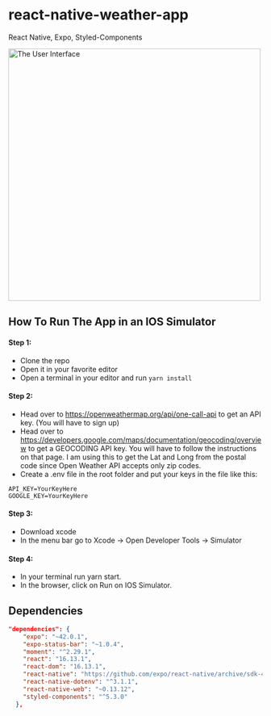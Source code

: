 # react-native-weather-app

React Native, Expo, Styled-Components



<img src="https://user-images.githubusercontent.com/66086002/127359185-90067028-c3c0-4ccc-8ddb-5bca37c6ec6e.png" alt="The User Interface" width="500"/>

## How To Run The App in an IOS Simulator

#### Step 1: 
- Clone the repo
- Open it in your favorite editor
- Open a terminal in your editor and run `yarn install`

#### Step 2: 
- Head over to https://openweathermap.org/api/one-call-api to get an API key. (You will have to sign up)
- Head over to https://developers.google.com/maps/documentation/geocoding/overview to get a GEOCODING API key. You will have to follow the instructions on that page. I am using this to get the Lat and Long from the postal code since Open Weather API accepts only zip codes.
- Create a .env file in the root folder and put your keys in the file like this: 

```
API_KEY=YourKeyHere
GOOGLE_KEY=YourKeyHere
```

#### Step 3:

- Download xcode 
- In the menu bar go to Xcode -> Open Developer Tools -> Simulator

#### Step 4: 

- In your terminal run yarn start. 
- In the browser, click on Run on IOS Simulator.

## Dependencies 

```json
"dependencies": {
    "expo": "~42.0.1",
    "expo-status-bar": "~1.0.4",
    "moment": "^2.29.1",
    "react": "16.13.1",
    "react-dom": "16.13.1",
    "react-native": "https://github.com/expo/react-native/archive/sdk-42.0.0.tar.gz",
    "react-native-dotenv": "^3.1.1",
    "react-native-web": "~0.13.12",
    "styled-components": "^5.3.0"
  },
  
  ```
